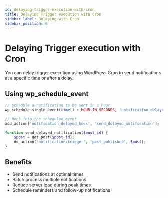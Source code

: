 ```yaml
---
id: delaying-trigger-execution-with-cron
title: Delaying Trigger execution with Cron
sidebar_label: Delaying with Cron
sidebar_position: 6
---
```


# Delaying Trigger execution with Cron

You can delay trigger execution using WordPress Cron to send notifications at a specific time or after a delay.

## Using wp_schedule_event

```php
// Schedule a notification to be sent in 1 hour
wp_schedule_single_event(time() + HOUR_IN_SECONDS, 'notification_delayed_hook', [$post_id]);

// Hook into the scheduled event
add_action('notification_delayed_hook', 'send_delayed_notification');

function send_delayed_notification($post_id) {
    $post = get_post($post_id);
    do_action('notification/trigger', 'post_published', $post);
}
```

## Benefits

- Send notifications at optimal times
- Batch process multiple notifications
- Reduce server load during peak times
- Schedule reminders and follow-up notifications